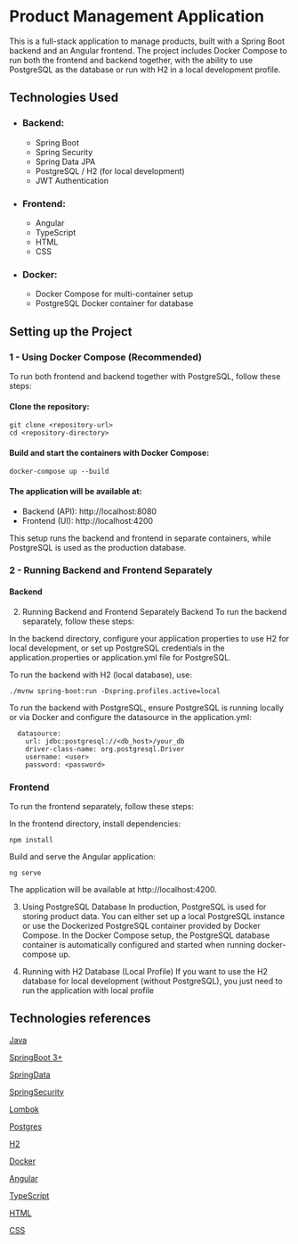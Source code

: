 # Product Management Application

This is a full-stack application to manage products, built with a Spring Boot backend and an Angular frontend.
The project includes Docker Compose to run both the frontend and backend together, with the ability to use PostgreSQL as the database or run with H2 in a local development profile.

## Technologies Used

- ### Backend: 
  - Spring Boot
  - Spring Security
  - Spring Data JPA
  - PostgreSQL / H2 (for local development)
  - JWT Authentication
- ### Frontend:
  - Angular
  - TypeScript
  - HTML
  - CSS
- ### Docker:
  - Docker Compose for multi-container setup
  - PostgreSQL Docker container for database

## Setting up the Project
   
  ### 1 - Using Docker Compose (Recommended)
To run both frontend and backend together with PostgreSQL, follow these steps:

   #### Clone the repository:
    git clone <repository-url>
    cd <repository-directory>

#### Build and start the containers with Docker Compose:
    docker-compose up --build

#### The application will be available at:
- Backend (API): http://localhost:8080
- Frontend (UI): http://localhost:4200

This setup runs the backend and frontend in separate containers, while PostgreSQL is used as the production database.

### 2 - Running Backend and Frontend Separately

#### Backend
2. Running Backend and Frontend Separately
   Backend
   To run the backend separately, follow these steps:

In the backend directory, configure your application properties to use H2 for local development, or set up PostgreSQL credentials in the application.properties or application.yml file for PostgreSQL.

To run the backend with H2 (local database), use:


    ./mvnw spring-boot:run -Dspring.profiles.active=local

To run the backend with PostgreSQL, ensure PostgreSQL is running locally or via Docker and configure the datasource in the application.yml:

      datasource:
        url: jdbc:postgresql://<db_host>/your_db
        driver-class-name: org.postgresql.Driver
        username: <user>
        password: <password>


### Frontend
To run the frontend separately, follow these steps:

In the frontend directory, install dependencies:

    npm install

Build and serve the Angular application:

    ng serve

The application will be available at http://localhost:4200.

3. Using PostgreSQL Database
   In production, PostgreSQL is used for storing product data. You can either set up a local PostgreSQL instance or use the Dockerized PostgreSQL container provided by Docker Compose.
In the Docker Compose setup, the PostgreSQL database container is automatically configured and started when running docker-compose up.


4. Running with H2 Database (Local Profile)
   If you want to use the H2 database for local development (without PostgreSQL), you just need to run the application with local profile

## Technologies references
[Java](https://www.java.com/)

[SpringBoot 3+](https://spring.io/projects/spring-boot)

[SpringData](https://spring.io/projects/spring-data)

[SpringSecurity](https://spring.io/projects/spring-security)

[Lombok](https://projectlombok.org/)

[Postgres](https://www.postgresql.org/)

[H2](https://www.h2database.com/html/main.html)

[Docker](https://www.docker.com/)

[Angular](https://angular.dev/)

[TypeScript](https://www.typescriptlang.org/)

[HTML](https://html5.org/)

[CSS](https://www.w3.org/Style/CSS/Overview.en.html)





